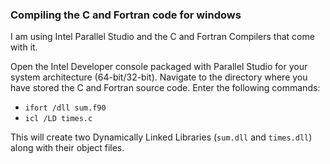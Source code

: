 ### Compiling the C and Fortran code for windows

I am using Intel Parallel Studio and the C and Fortran Compilers that come with it. 

Open the Intel Developer console packaged with Parallel Studio for your system architecture (64-bit/32-bit). Navigate to the directory where you have stored the C and Fortran source code. Enter the following commands:

* `ifort /dll sum.f90`
* `icl /LD times.c`

This will create two Dynamically Linked Libraries (`sum.dll` and `times.dll`) along with their object files.